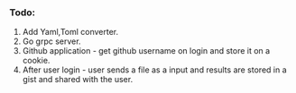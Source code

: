 ### Todo:

1. Add Yaml,Toml converter.
2. Go grpc server.
3. Github application - get github username on login and store it on a cookie.
4. After user login - user sends a file as a input and results are stored in a gist and shared with the user.
